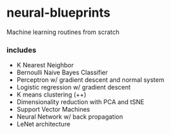 # neural-blueprints
Machine learning routines from scratch

### includes
<ul>
  <li>
    K Nearest Neighbor
  </li>
  <li>
    Bernoulli Naive Bayes Classifier
  </li>
  <li>
    Perceptron w/ gradient descent and normal system
  </li>
  <li>
    Logistic regression w/ gradient descent
  </li>
  <li>
    K means clustering (++)
  </li>
  <li>
    Dimensionality reduction with PCA and tSNE
  </li>
  <li>
    Support Vector Machines
  </li>
  <li>
    Neural Network w/ back propagation
  </li>
  <li>
    LeNet architecture
  </li>
</ul>


